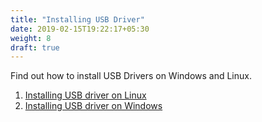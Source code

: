 ```yaml
---
title: "Installing USB Driver"
date: 2019-02-15T19:22:17+05:30
weight: 8
draft: true
---
```


Find out how to install USB Drivers on Windows and Linux.

1. [Installing USB driver on Linux](/en/getting-started/installing-usb-driver/linux)
2. [Installing USB driver on Windows](/en/getting-started/installing-usb-driver/windows)